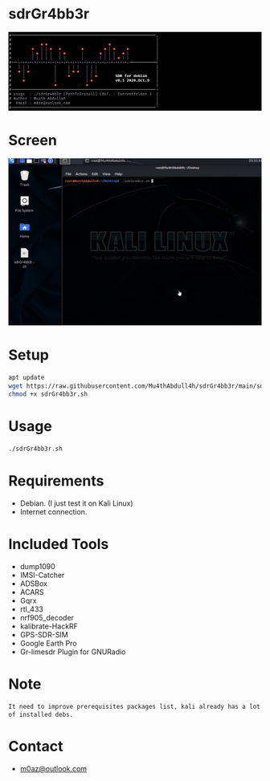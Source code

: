 # sdrGr4bb3r

![info](https://github.com/Mu4thAbdull4h/sdrGr4bb3r/raw/main/ascii.jpg)

# Screen 
![It Works!](https://github.com/Mu4thAbdull4h/sdrGr4bb3r/raw/main/screen.gif)

# Setup 
```sh
apt update
wget https://raw.githubusercontent.com/Mu4thAbdull4h/sdrGr4bb3r/main/sdrGr4bb3r.sh
chmod +x sdrGr4bb3r.sh
```
# Usage 
```sh
./sdrGr4bb3r.sh 
```
# Requirements
 * Debian. (I just test it on Kali Linux)
 * Internet connection.

# Included Tools
* dump1090
* IMSI-Catcher
* ADSBox
* ACARS
* Gqrx
* rtl_433
* nrf905_decoder
* kalibrate-HackRF
* GPS-SDR-SIM
* Google Earth Pro
* Gr-limesdr Plugin for GNURadio

# Note 
```
It need to improve prerequisites packages list, kali already has a lot of installed debs.
```

# Contact 
  * m0az@outlook.com

